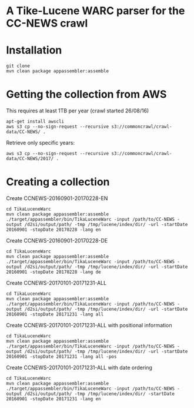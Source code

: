 # A Tike-Lucene WARC parser for the CC-NEWS crawl

# Installation

```
git clone 
mvn clean package appassembler:assemble
```

# Getting the collection from AWS

This requires at least 1TB per year (crawl started 26/08/16)

```
apt-get install awscli
aws s3 cp --no-sign-request --recursive s3://commoncrawl/crawl-data/CC-NEWS/ .
```

Retrieve only specific years:

```
aws s3 cp --no-sign-request --recursive s3://commoncrawl/crawl-data/CC-NEWS/2017/ .
```


# Creating a collection

Create CCNEWS-20160901-20170228-EN

```
cd TikaLuceneWarc
mvn clean package appassembler:assemble
./target/appassembler/bin/TikaLuceneWarc -input /path/to/CC-NEWS -output /d2si/output/path/ -tmp /tmp/lucene/index/dir/ -url -startDate 20160901 -stopDate 20170228 -lang en
```

Create CCNEWS-20160901-20170228-DE

```
cd TikaLuceneWarc
mvn clean package appassembler:assemble
./target/appassembler/bin/TikaLuceneWarc -input /path/to/CC-NEWS -output /d2si/output/path/ -tmp /tmp/lucene/index/dir/ -url -startDate 20160901 -stopDate 20170228 -lang de
```

Create CCNEWS-20170101-20171231-ALL

```
cd TikaLuceneWarc
mvn clean package appassembler:assemble
./target/appassembler/bin/TikaLuceneWarc -input /path/to/CC-NEWS -output /d2si/output/path/ -tmp /tmp/lucene/index/dir/ -url -startDate 20160901 -stopDate 20171231 -lang all
```

Create CCNEWS-20170101-20171231-ALL with positional information

```
cd TikaLuceneWarc
mvn clean package appassembler:assemble
./target/appassembler/bin/TikaLuceneWarc -input /path/to/CC-NEWS -output /d2si/output/path/ -tmp /tmp/lucene/index/dir/ -url -startDate 20160901 -stopDate 20171231 -lang all -pos
```


Create CCNEWS-20170101-20171231-ALL with date ordering

```
cd TikaLuceneWarc
mvn clean package appassembler:assemble
./target/appassembler/bin/TikaLuceneWarc -input /path/to/CC-NEWS -output /d2si/output/path/ -tmp /tmp/lucene/index/dir/ -startDate 20160901 -stopDate 20171231 -lang en
```







